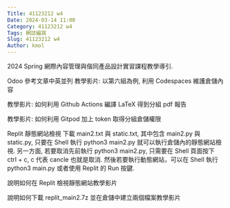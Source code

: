 ```yaml
---
Title: 41123212 w4
Date: 2024-03-14 11:00
Category: 41123212 w4
Tags: 網誌編寫
Slug: 41123212 w4
Author: kmol
---
```


2024 Spring 網際內容管理與偕同產品設計實習課程教學導引.

<!-- PELICAN_END_SUMMARY -->
Odoo 參考文章中英並列
教學影片: 以第六組為例, 利用 Codespaces 維護倉儲內容

教學影片: 如何利用 Github Actions 編譯 LaTeX 得到分組 pdf 報告

教學影片: 如何利用 Gitpod 加上 token 取得分組倉儲權限

Replit 靜態網站檢視
下載 main2.txt 與 static.txt, 其中包含 main2.py 與 static.py, 只要在 Shell 執行 python3 main2.py 就可以執行倉儲內的靜態網站檢視. 另一方面, 若要取消先前執行 python3 main2.py, 只需要在 Shell 頁面按下 ctrl + c, c 代表 cancle 也就是取消. 然後若要執行動態網站，可以在 Shell 執行 python3 main.py 或者使用 Replit 的 Run 按鍵.

說明如何在 Replit 檢視靜態網站教學影片

說明如何下載 replit_main2.7z 並在倉儲中建立兩個檔案教學影片